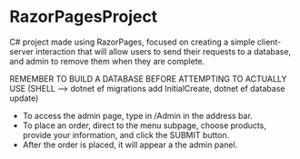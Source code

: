 # RazorPagesProject
C# project made using RazorPages, focused on creating a simple client-server interaction that will allow users to send their requests to a database, and admin to remove them when they are complete.

REMEMBER TO BUILD A DATABASE BEFORE ATTEMPTING TO ACTUALLY USE (SHELL --> dotnet ef migrations add InitialCreate, dotnet ef database update)

- To access the admin page, type in /Admin in the address bar.
- To place an order, direct to the menu subpage, choose products, provide your information, and click the SUBMIT button.
- After the order is placed, it will appear a the admin panel.

